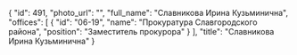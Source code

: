 {
    "id": 491,
    "photo_url": "",
    "full_name": "Славникова Ирина Кузьминична",
    "offices": [
        {
            "id": "06-19",
            "name": "Прокуратура Славгородского района",
            "position": "Заместитель прокурора"
        }
    ],
    "title": "Славникова Ирина Кузьминична"
}
